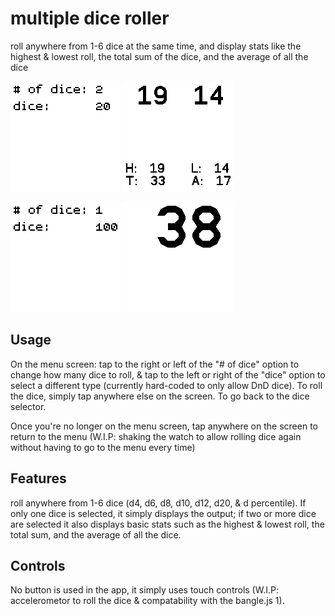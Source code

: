 # multiple dice roller

roll anywhere from 1-6 dice at the same time, and display stats like the highest & lowest roll, the total sum of the dice, and the average of all the dice

![the start-up screen](main.png)
![two rolled dice](2d20.png)

![the startup screen](menuPercent.png)
![one large dice](d100.png)

## Usage

On the menu screen: tap to the right or left of the "# of dice" option to change how many dice to roll, & tap to the left or right of the "dice" option to select a different type (currently hard-coded to only allow DnD dice). To roll the dice, simply tap anywhere else on the screen. To go back to the dice selector.

Once you're no longer on the menu screen, tap anywhere on the screen to return to the menu (W.I.P: shaking the watch to allow rolling dice again without having to go to the menu every time)

## Features

roll anywhere from 1-6 dice (d4, d6, d8, d10, d12, d20, & d percentile). If only one dice is selected, it simply displays the output; if two or more dice are selected it also displays basic stats such as the highest & lowest roll, the total sum, and the average of all the dice.

## Controls

No button is used in the app, it simply uses touch controls (W.I.P: accelerometor to roll the dice & compatability with the bangle.js 1).
